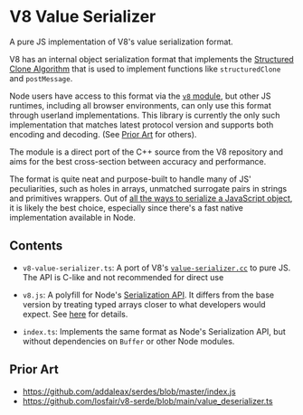# V8 Value Serializer

A pure JS implementation of V8's value serialization format.

V8 has an internal object serialization format that implements the [Structured Clone Algorithm][sca] that is used to implement functions like `structuredClone` and `postMessage`.

Node users have access to this format via the [`v8` module][v8m], but other JS runtimes, including all browser environments, can only use this format through userland implementations. This library is currently the only such implementation that matches latest protocol version and supports both encoding and decoding. (See [Prior Art](#prior-art) for others).

The module is a direct port of the C++ source from the V8 repository and aims for the best cross-section between accuracy and performance. 

The format is quite neat and purpose-built to handle many of JS' peculiarities, such as holes in arrays, unmatched surrogate pairs in strings and primitives wrappers.
Out of [all the ways to serialize a JavaScript object][1], it is likely the best choice, especially since there's a fast native implementation available in Node.

[sca]: https://developer.mozilla.org/en-US/docs/Web/API/Web_Workers_API/Structured_clone_algorithm
[v8m]: https://nodejs.org/api/v8.html#serialization-api
[1]: https://qwtel.com/posts/software/how-to-serialize-a-javascript-object/

## Contents

- `v8-value-serializer.ts`: A port of V8's [`value-serializer.cc`](https://github.com/v8/v8/blob/main/src/objects/value-serializer.cc) to pure JS. The API is C-like and not recommended for direct use

- `v8.js`: A polyfill for Node's [Serialization API](https://nodejs.org/api/v8.html#serialization-api). It differs from the base version by treating typed arrays closer to what developers would expect. See [here](https://github.com/nodejs/node/blob/v22.5.1/lib/v8.js#L327-L333) for details.

- `index.ts`: Implements the same format as Node's Serialization API, but without dependencies on `Buffer` or other Node modules.

## Prior Art

- https://github.com/addaleax/serdes/blob/master/index.js
- https://github.com/losfair/v8-serde/blob/main/value_deserializer.ts

